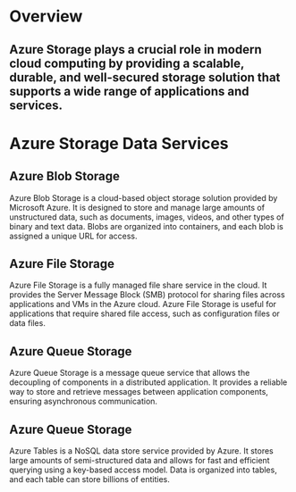 # Overview
## Azure Storage plays a crucial role in modern cloud computing by providing a scalable, durable, and well-secured storage solution that supports a wide range of applications and services.

# Azure Storage Data Services

## Azure Blob Storage 
Azure Blob Storage is a cloud-based object storage solution provided by Microsoft Azure. It is designed to store and manage large amounts of unstructured data, such as documents, images, videos, and other types of binary and text data. Blobs are organized into containers, and each blob is assigned a unique URL for access.

## Azure File Storage 
Azure File Storage is a fully managed file share service in the cloud. It provides the Server Message Block (SMB) protocol for sharing files across applications and VMs in the Azure cloud. Azure File Storage is useful for applications that require shared file access, such as configuration files or data files.

## Azure Queue Storage 
Azure Queue Storage is a message queue service that allows the decoupling of components in a distributed application. It provides a reliable way to store and retrieve messages between application components, ensuring asynchronous communication.

## Azure Queue Storage
Azure Tables is a NoSQL data store service provided by Azure. It stores large amounts of semi-structured data and allows for fast and efficient querying using a key-based access model. Data is organized into tables, and each table can store billions of entities.



